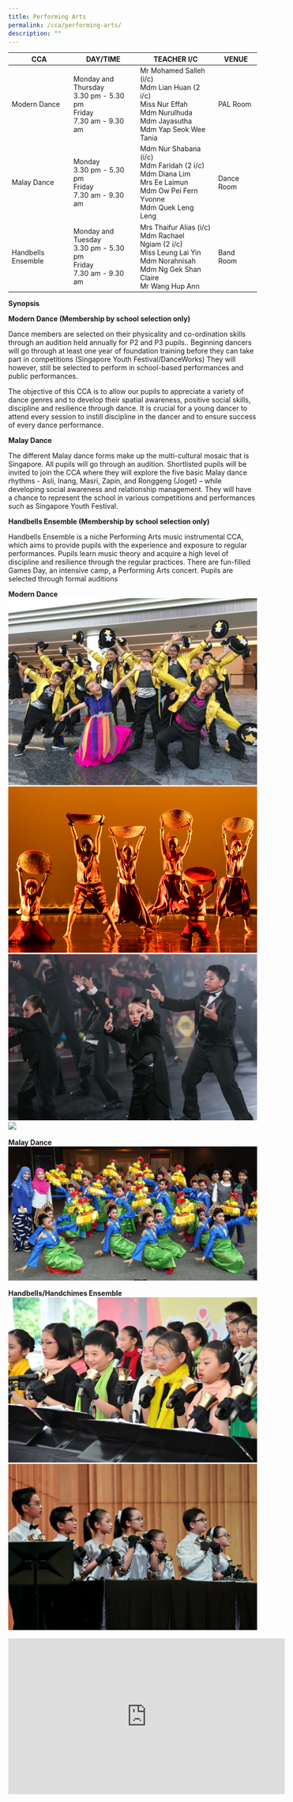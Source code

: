 ```yaml
---
title: Performing Arts
permalink: /cca/performing-arts/
description: ""
---
```

| CCA | DAY/TIME | TEACHER I/C| VENUE
| -------- | -------- | -------- |-------- |
|Modern Dance | Monday and Thursday<br>3.30 pm - 5.30 pm<br>Friday<br>7.30 am - 9.30 am| Mr Mohamed Salleh (i/c)<br>Mdm Lian Huan (2 i/c)<br>Miss Nur Effah<br>Mdm Nurulhuda<br>Mdm Jayasutha<br>Mdm Yap Seok Wee Tania| PAL Room
| Malay Dance | Monday<br>3.30 pm - 5.30 pm<br>Friday<br>7.30 am - 9.30 am| Mdm Nur Shabana (i/c)  <br>Mdm Faridah (2 i/c)<br>Mdm Diana Lim<br>Mrs Ee Laimun<br>Mdm Ow Pei Fern Yvonne<br>Mdm Quek Leng Leng| Dance Room
|Handbells Ensemble|  Monday and Tuesday<br>3.30 pm - 5.30 pm<br>Friday<br>7.30 am - 9.30 am|Mrs Thaifur Alias (i/c)<br>Mdm Rachael Ngiam (2 i/c)<br>Miss Leung Lai Yin<br>Mdm Norahnisah<br>Mdm Ng Gek Shan Claire<br>Mr Wang Hup Ann| Band Room

**Synopsis**


**Modern Dance (Membership by school selection only)**

Dance members are selected on their physicality and co-ordination skills through an audition held annually for P2 and P3 pupils.. Beginning dancers will go through at least one year of foundation training before they can take part in competitions (Singapore Youth Festival/DanceWorks) They will however, still be selected to perform in school-based performances and public performances.

  

The objective of this CCA is to allow our pupils to appreciate a variety of dance genres and to develop their spatial awareness, positive social skills, discipline and resilience through dance. It is crucial for a young dancer to attend every session to instill discipline in the dancer and to ensure success of every dance performance.

  

**Malay Dance**  

The different Malay dance forms make up the multi-cultural mosaic that is Singapore. All pupils will go through an audition. Shortlisted pupils will be invited to join the CCA where they will explore the five basic Malay dance rhythms - Asli, Inang, Masri, Zapin, and Ronggeng (Joget) – while developing social awareness and relationship management. They will have a chance to represent the school in various competitions and performances such as Singapore Youth Festival.
  

**Handbells Ensemble (Membership by school selection only)**

Handbells Ensemble is a niche Performing Arts music instrumental CCA, which aims to provide pupils with the experience and exposure to regular performances. Pupils learn music theory and acquire a high level of discipline and resilience through the regular practices. There are fun-filled Games Day, an intensive camp, a Performing Arts concert. Pupils are selected through formal auditions



**Modern Dance**
![](/images/IMG-20180418-WA0003.jpg)
![](/images/12.jpg)
![](/images/S24%20Primary%20Cat%20-%20082.jpeg)
![](/images/DSC_6588.jpg)

**Malay Dance**
![](/images/IMG-20160408-WA0002.jpg)

**Handbells/Handchimes Ensemble**
![](/images/DSC_0047.jpeg)
![](/images/HB13-11.jpg)
<iframe width="560" height="315" src="https://www.youtube.com/embed/pVZSw7lZbBs" title="YouTube video player" frameborder="0" allow="accelerometer; autoplay; clipboard-write; encrypted-media; gyroscope; picture-in-picture" allowfullscreen></iframe>